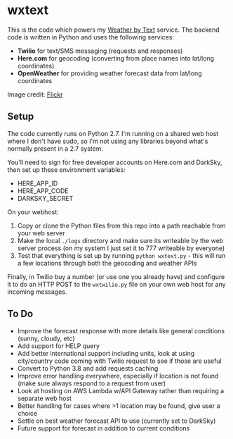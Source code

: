 # wxtext

This is the code which powers my [Weather by Text](http://scooterlabs.com/wx/) service. The backend code is written in Python and uses the following services:

* **Twilio** for text/SMS messaging (requests and responses)
* **Here.com** for geocoding (converting from place names into lat/long coordinates)
* **OpenWeather** for providing weather forecast data from lat/long coordinates

Image credit: [Flickr](https://flickr.com/photos/18378305@N00/48068931826/)

## Setup

The code currently runs on Python 2.7. I'm running on a shared web host where I don't have sudo, so I'm not using any libraries beyond what's normally present in a 2.7 system.

You'll need to sign for free developer accounts on Here.com and DarkSky, then set up these environment variables:

* HERE_APP_ID
* HERE_APP_CODE
* DARKSKY_SECRET

On your webhost:

1. Copy or clone the Python files from this repo into a path reachable from your web server
2. Make the local `./logs` directory and make sure its writeable by the web server process (on my system I just set it to 777 writeable by everyone)
3. Test that everything is set up by running `python wxtext.py` - this will run a few locations through both the geocoding and weather APIs

Finally, in Twilio buy a number (or use one you already have) and configure it to do an HTTP POST to the `wxtwilio.py` file on your own web host for any incoming messages.

## To Do

* Improve the forecast response with more details like general conditions (sunny, cloudy, etc)
* Add support for HELP query
* Add better international support including units, look at using city/country code coming with Twilio request to see if those are useful
* Convert to Python 3.8 and add requests caching
* Improve error handling everywhere, especially if location is not found (make sure always respond to a request from user)
* Look at hosting on AWS Lambda w/API Gateway rather than requiring a separate web host
* Better handling for cases where >1 location may be found, give user a choice
* Settle on best weather forecast API to use (currently set to DarkSky)
* Future support for forecast in addition to current conditions
